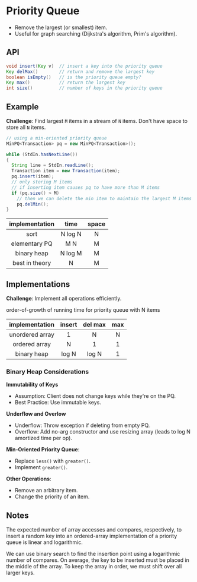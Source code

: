 # Priority Queue
* Remove the largest (or smallest) item.
* Useful for graph searching (Dijkstra's algorithm, Prim's algorithm).

## API

```java
void insert(Key v)  // insert a key into the priority queue
Key delMax()        // return and remove the largest key
boolean isEmpty()   // is the priority queue empty?
Key max()           // return the largest key
int size()          // number of keys in the priority queue
```

## Example

**Challenge**: Find largest `M` items in a stream of `N` items. Don't have space to store all `N` items.

```java
// using a min-oriented priority queue
MinPQ<Transaction> pq = new MinPQ<Transaction>();

while (StdIn.hasNextLine())
{
  String line = StdIn.readLine();
  Transaction item = new Transaction(item);
  pq.insert(item);
  // only storing M items
  // if inserting item causes pq to have more than M items
  if (pq.size() > M)
    // then we can delete the min item to maintain the largest M items
    pq.delMin();
}
```

| implementation  |    time     |     space     |
| :-------------: | :---------: | :-----------: |
|  sort           |   N log N   |   N           |
|  elementary PQ  |   M N       |   M           |
|  binary heap    |   N log M   |   M           |
|  best in theory |   N         |   M           |

## Implementations

**Challenge**: Implement all operations efficiently.

order-of-growth of running time for priority queue with N items

| implementation   |    insert     |     del max   |     max       |
| :--------------: | :-----------: | :-----------: | :-----------: |
|  unordered array |   1           |   N           |   N           |
|  ordered array   |   N           |   1           |   1           |
|  binary heap     |   log N       |   log N       |   1           |

### Binary Heap Considerations

**Immutability of Keys**

* Assumption: Client does not change keys while they're on the PQ.
* Best Practice: Use immutable keys.

**Underflow and Overlow**

* Underflow: Throw exception if deleting from empty PQ.
* Overflow: Add no-arg constructor and use resizing array (leads to log N amortized time per op).

**Min-Oriented Priority Queue**:

* Replace `less()` with `greater()`.
* Implement `greater()`.

**Other Operations**:

* Remove an arbitrary item.
* Change the priority of an item.

## Notes

The expected number of array accesses and compares, respectively, to insert a random key into an ordered-array implementation of a priority queue is linear and logarithmic.

We can use binary search to find the insertion point using a logarithmic number of compares. On average, the key to be inserted must be placed in the middle of the array. To keep the array in order, we must shift over all larger keys.
